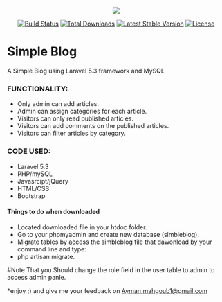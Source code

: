 <p align="center"><img src="https://laravel.com/assets/img/components/logo-laravel.svg"></p>

<p align="center">
<a href="https://travis-ci.org/laravel/framework"><img src="https://travis-ci.org/laravel/framework.svg" alt="Build Status"></a>
<a href="https://packagist.org/packages/laravel/framework"><img src="https://poser.pugx.org/laravel/framework/d/total.svg" alt="Total Downloads"></a>
<a href="https://packagist.org/packages/laravel/framework"><img src="https://poser.pugx.org/laravel/framework/v/stable.svg" alt="Latest Stable Version"></a>
<a href="https://packagist.org/packages/laravel/framework"><img src="https://poser.pugx.org/laravel/framework/license.svg" alt="License"></a>
</p>

# Simple Blog
A Simple Blog using Laravel 5.3 framework and MySQL


### FUNCTIONALITY: ###

* Only admin can add articles.
* Admin can assign categories for each article.
* Visitors can only read published articles.
* Visitors can add comments on the published articles.
* Visitors can filter articles by category.


### CODE USED: ###

* Laravel 5.3
* PHP/mySQL
* Javasrcipt/jQuery
* HTML/CSS
* Bootstrap


#### Things to do when downloaded ####

* Located downloaded file in your htdoc folder.
* Go to your phpmyadmin and create new database (simbleblog).
* Migrate tables by access the simbleblog file that dawonload by your command line and type:
* php artisan migrate.



#Note That you Should change the role field in the user table to admin to access admin panle.


*enjoy ;) and give me your feedback on Ayman.mahgoub1@gmail.com